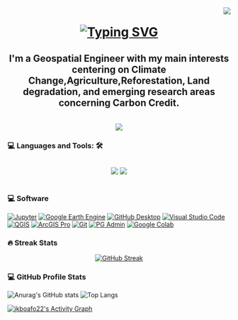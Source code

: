 <img align="right" src="https://visitor-badge.laobi.icu/badge?page_id=jkboafo22.jkboafo22" />

<h1 align="center"> 
    <a href="https://git.io/typing-svg"> 
        <img src="https://readme-typing-svg.herokuapp.com?font=Fira+Code&pause=1000&color=FF5733&random=false&width=435&separator=%3C&lines=Hello+%F0%9F%91%8B;++I'm+John+Kennedy+Boafo" alt="Typing SVG" /></a>
</h1>
 
<h2 align="center">I'm a Geospatial Engineer with my main interests centering on Climate Change,Agriculture,Reforestation, Land degradation, and emerging research areas concerning Carbon Credit.  </h2>

<br/> 

<div align="center"> 
  <a href="linkedin.com/in/john-kennedy-boafo" target="_blank">
    <img src="https://img.shields.io/badge/LinkedIn-0077B5?style=for-the-badge&logo=linkedin&logoColor=white" target="_blank" />
  </a>

</div>


<h3>💻 Languages and Tools: 🛠️</h3>
<br/>
<div align="center">
    <img src="https://skillicons.dev/icons?i=python,javascript,mysql,postgresql" /> 
    <img src="https://skillicons.dev/icons?i=html,css,github,git" /> <br>
</div>
<br/>

<h3>💻 Software </h3>

  <p>
       <a href="#"><img alt="Jupyter" src="https://img.shields.io/badge/Jupyter-F37626.svg?logo=Jupyter&logoColor=white"></a>
       <a href="#"><img alt="Google Earth Engine" src="https://img.shields.io/badge/google_earth_engine-blue"></a>
      <a href="#"><img alt="GitHub Desktop" src="https://img.shields.io/badge/GitHub%20Desktop-8034A9.svg?logo=github&logoColor=white"></a>
       <a href="#"><img alt="Visual Studio Code" src="https://img.shields.io/badge/Visual%20Studio%20Code-0078d7.svg?logo=visual-studio-code&logoColor=white"></a>
      <a href="#"><img alt="QGIS" src="https://img.shields.io/badge/QGIS-234ea94b"></a>
      <a href="#"><img alt="ArcGIS Pro" src="https://img.shields.io/badge/ArcGIS_Pro-008CC1"></a>
      <a href="#"><img alt="Git" src="https://img.shields.io/badge/Git-F05033.svg?logo=git&logoColor=white"></a>
      <a href="#"><img alt="PG Admin" src="https://img.shields.io/badge/PG_Admin-035a7d"></a>
      <a href="#"><img alt="Google Colab" src="https://img.shields.io/badge/google_colab-DD6620"></a>
     
  </p>

  <h3>🔥 Streak Stats </h3>
  <div align="center">
        <a href="https://git.io/streak-stats">
            <img src="https://github-readme-streak-stats.herokuapp.com?user=jkboafo22&theme=neon" alt="GitHub Streak" /></a>
  </div>

  <h3>💻 GitHub Profile Stats</h3>  
  
![Anurag's GitHub stats](https://github-readme-stats.vercel.app/api?username=jkboafo22&show_icons=true&theme=radical) 
![Top Langs](https://github-readme-stats.vercel.app/api/top-langs/?username=jkboafo22&layout=donut&theme=react&hide_border=true&bg_color=1F222E&title_color=F85D7F&icon_color=F8D866_height="192px")

  <a href="https://github.com/ashutosh00710/github-readme-activity-graph"><img alt="jkboafo22's Activity Graph" src="https://github-readme-activity-graph.vercel.app/graph/?username=jkboafo22&bg_color=1F222E&color=F8D866&line=F85D7F&point=FFFFFF&hide_border=true" /></a>

  
